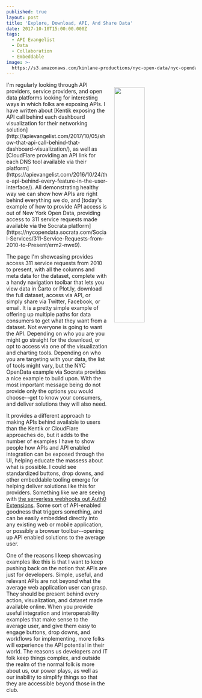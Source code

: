 ```yaml
---
published: true
layout: post
title: 'Explore, Download, API, And Share Data'
date: 2017-10-10T15:00:00.000Z
tags:
  - API Evangelist
  - Data
  - Collaboration
  - Embeddable
image: >-
  https://s3.amazonaws.com/kinlane-productions/nyc-open-data/nyc-opendata-explore-download-api.png
---
```

<p><a href="https://nycopendata.socrata.com/Social-Services/311-Service-Requests-from-2010-to-Present/erm2-nwe9"><img src="https://s3.amazonaws.com/kinlane-productions/nyc-open-data/nyc-opendata-explore-download-api.png" align="right" width="40%" style="padding: 15px;" /></a></p>I'm regularly looking through API providers, service providers, and open data platforms looking for interesting ways in which folks are exposing APIs. I have written about [Kentik exposing the API call behind each dashboard visualization for their networking solution](http://apievangelist.com/2017/10/05/show-that-api-call-behind-that-dashboard-visualization/), as well as [CloudFlare providing an API link for each DNS tool available via their platform](https://apievangelist.com/2016/10/24/the-api-behind-every-feature-in-the-user-interface/). All demonstrating healthy way we can show how APIs are right behind everything we do, and [today's example of how to provide API access is out of New York Open Data, providing access to 311 service requests made available via the Socrata platform](https://nycopendata.socrata.com/Social-Services/311-Service-Requests-from-2010-to-Present/erm2-nwe9).

The page I'm showcasing provides access 311 service requests from 2010 to present, with all the columns and meta data for the dataset, complete with a handy navigation toolbar that lets you view data in Carto or Plot.ly, download the full dataset, access via API, or simply share via Twitter, Facebook, or email. It is a pretty simple example of offering up multiple paths for data consumers to get what they want from a dataset. Not everyone is going to want the API. Depending on who you are you might go straight for the download, or opt to access via one of the visualization and charting tools. Depending on who you are targeting with your data, the list of tools might vary, but the NYC OpenData example via Socrata provides a nice example to build upon. With the most important message being do not provide only the options you would choose--get to know your consumers, and deliver solutions they will also need.

It provides a different approach to making APIs behind available to users than the Kentik or CloudFlare approaches do, but it adds to the number of examples I have to show people how APIs and API enabled integration can be exposed through the UI, helping educate the massess about what is possible. I could see standardized buttons, drop downs, and other embeddable tooling emerge for helping deliver solutions like this for providers. Something like we are seeing with [the serverless webhooks out Auth0 Extensions](https://apievangelist.com/2017/06/05/extending-your-apps-using-embeddable-serverless-webhooks/). Some sort of API-enabled goodness that triggers something, and can be easily embedded directly into any existing web or mobile application, or possibly a browser toolbar--opening up API enabled solutions to the average user.

One of the reasons I keep showcasing examples like this is that I want to keep pushing back on the notion that APIs are just for developers. Simple, useful, and relevant APIs are not beyond what the average web application user can grasp. They should be present behind every action, visualization, and dataset made available online. When you provide useful integration and interoperability examples that make sense to the average user, and give them easy to engage buttons, drop downs, and workflows for implementing, more folks will experience the API potential in their world. The reasons us developers and IT folk keep things complex, and outside the realm of the normal folk is more about us, our power plays, as well as our inability to simplify things so that they are accessible beyond those in the club.
